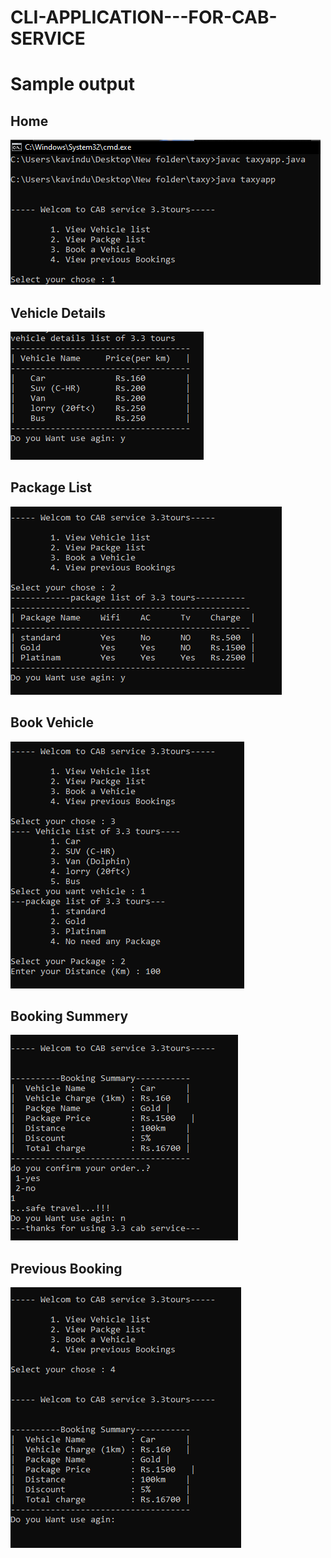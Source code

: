 # CLI-APPLICATION---FOR-CAB-SERVICE
<h1>Sample output</h1>
<h2>Home</h2>
<img src="https://raw.githubusercontent.com/wmm-malshan/CLI-APPLICATION---FOR-CAB-SERVICE/main/home.PNG">
<h2>Vehicle Details</h2>
<img src="https://raw.githubusercontent.com/wmm-malshan/CLI-APPLICATION---FOR-CAB-SERVICE/main/vehicalDetails.PNG">


<h2>Package List</h2>
<img src="https://github.com/wmm-malshan/CLI-APPLICATION---FOR-CAB-SERVICE/raw/main/packageList.PNG">
<h2>Book Vehicle</h2>
<img src="https://github.com/wmm-malshan/CLI-APPLICATION---FOR-CAB-SERVICE/raw/main/bookVehicle.PNG">

<h2>Booking Summery</h2>
<img src="https://github.com/wmm-malshan/CLI-APPLICATION---FOR-CAB-SERVICE/raw/main/summery.PNG">

<h2>Previous Booking</h2>
<img src="https://github.com/wmm-malshan/CLI-APPLICATION---FOR-CAB-SERVICE/raw/main/previous.PNG">
